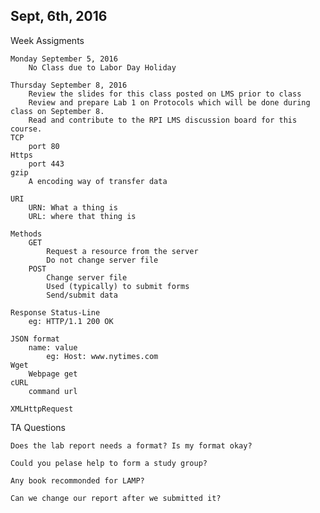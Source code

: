 Sept, 6th, 2016
---

Week Assigments

	Monday September 5, 2016
		No Class due to Labor Day Holiday

	Thursday September 8, 2016
		Review the slides for this class posted on LMS prior to class
		Review and prepare Lab 1 on Protocols which will be done during class on September 8.
		Read and contribute to the RPI LMS discussion board for this course.
	TCP
		port 80
	Https
		port 443
	gzip
		A encoding way of transfer data

	URI 
		URN: What a thing is
		URL: where that thing is

	Methods
		GET
			Request a resource from the server
			Do not change server file
		POST
			Change server file
			Used (typically) to submit forms
			Send/submit data

	Response Status-Line
		eg: HTTP/1.1 200 OK

	JSON format
		name: value
			eg: Host: www.nytimes.com
	Wget
		Webpage get
	cURL
		command url

	XMLHttpRequest

TA Questions

	Does the lab report needs a format? Is my format okay?

	Could you pelase help to form a study group?

	Any book recommonded for LAMP?
	
	Can we change our report after we submitted it?

	














